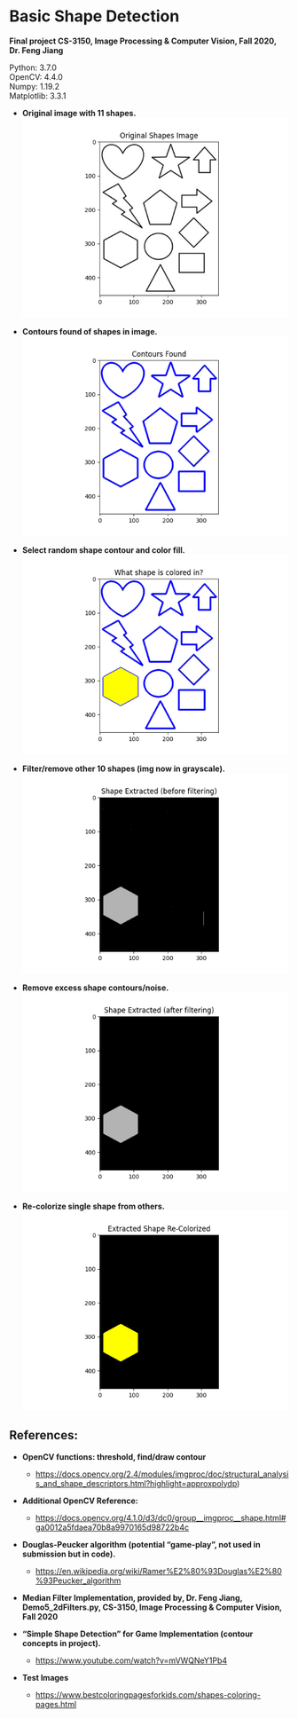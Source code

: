 # Basic Shape Detection  

**Final project CS-3150, Image Processing & Computer Vision, Fall 2020, Dr. Feng Jiang**    

Python: 3.7.0  
OpenCV: 4.4.0  
Numpy:  1.19.2  
Matplotlib: 3.3.1   

* **Original image with 11 shapes.**  
![Shapes](output_imgs/original.png)  

* **Contours found of shapes in image.**  
![Contours](output_imgs/contours_found.png)  

* **Select random shape contour and color fill.**  
![Highlight single](output_imgs/polygon.png)  

* **Filter/remove other 10 shapes (img now in grayscale).**  
![Filter others](output_imgs/polygon_noisy.png)  

* **Remove excess shape contours/noise.**  
![Filter noise](output_imgs/polygon_filtered.png)  

* **Re-colorize single shape from others.**  
![Re-color shape](output_imgs/polygon_colored.png)  


## References: 

* **OpenCV functions: threshold, find/draw contour**
  * https://docs.opencv.org/2.4/modules/imgproc/doc/structural_analysis_and_shape_descriptors.html?highlight=approxpolydp)  
  
* **Additional OpenCV Reference:**  
  * https://docs.opencv.org/4.1.0/d3/dc0/group__imgproc__shape.html#ga0012a5fdaea70b8a9970165d98722b4c  
  
* **Douglas-Peucker algorithm (potential “game-play”, not used in submission but in code).**  
  * https://en.wikipedia.org/wiki/Ramer%E2%80%93Douglas%E2%80%93Peucker_algorithm  
  
* **Median Filter Implementation, provided by, Dr. Feng Jiang, Demo5_2dFilters.py, CS-3150, Image Processing & Computer Vision, Fall 2020**  
  
* **“Simple Shape Detection”  for Game Implementation (contour concepts in project).**  
  * https://www.youtube.com/watch?v=mVWQNeY1Pb4  
  
* **Test Images**  
  * https://www.bestcoloringpagesforkids.com/shapes-coloring-pages.html

  
  
